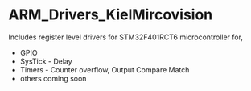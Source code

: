 # ARM_Drivers_KielMircovision
Includes register level drivers for STM32F401RCT6 microcontroller for,
+ GPIO
+ SysTick - Delay
+ Timers - Counter overflow, Output Compare Match
+ others coming soon
